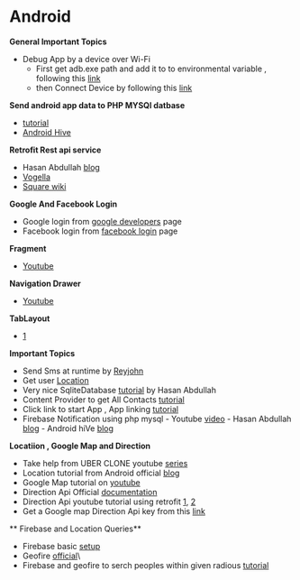 # Android

**General Important Topics**
  - Debug App by a device over Wi-Fi
    - First get adb.exe path and add it to to environmental variable , following this [link](https://stackoverflow.com/questions/20564514/adb-is-not-recognized-as-an-internal-or-external-command-operable-program-or/20564601)
    - then Connect Device by following this [link](https://developer.android.com/studio/command-line/adb.html#wireless)



**Send android app data to PHP MYSQl datbase**
  - [tutorial](https://androidjson.com/android-php-send-data-mysql-database/)
  - [Android Hive](https://www.androidhive.info/2012/01/android-login-and-registration-with-php-mysql-and-sqlite/)

**Retrofit Rest api service**
 - Hasan Abdullah [blog](https://hellohasan.com/2016/12/03/android-retrofit-get-post-method/)
 - [Vogella](http://www.vogella.com/tutorials/Retrofit/article.html)
 - [Square wiki](https://github.com/square/retrofit/wiki/Retrofit-Tutorials)


**Google And Facebook Login**
  - Google login from [google developers](https://developers.google.com/identity/sign-in/android/start-integrating) page
  - Facebook login from [facebook login](https://developers.facebook.com/tools-and-support/) page

**Fragment**
 - [Youtube](https://www.youtube.com/watch?v=mcF28h9WiGQ)


 **Navigation Drawer**
  - [Youtube](https://www.youtube.com/watch?v=H4R-hz56oBA)


  **TabLayout**
   - [1](https://www.youtube.com/watch?v=zcnT-3F-9JA)


   **Important Topics**
   -  Send Sms at runtime by [Reyjohn](http://www.androidrey.com/run-time-permission-request-in-marshmallow/)  
   - Get user [Location](https://developer.android.com/training/location/retrieve-current.html)
   -  Very nice SqliteDatabase [tutorial](https://hellohasan.com/2017/11/15/android-sqlite-database-tutorial-introduction/) by Hasan Abdullah
   - Content Provider to get All Contacts [tutorial](https://www.youtube.com/watch?v=-4GgzqMVrYc&list=PLfuE3hOAeWhb7kirY4rBtTLVF73jEXwG4)
   - Click link to start App , App linking [tutorial](https://developer.android.com/studio/write/app-link-indexing.html)
   - Firebase Notification using php mysql
    - Youtube [video](https://www.youtube.com/watch?v=LiKCEa5_Cs8)
    - Hasan Abdullah [blog](https://hellohasan.com/2017/04/04/android-firebase-push-notification-php-backend/)
    - Android hiVe [blog](https://www.androidhive.info/2012/10/android-push-notifications-using-google-cloud-messaging-gcm-php-and-mysql/)



  **Locatiion , Google Map and Direction**
  - Take help from UBER CLONE youtube [series](https://www.youtube.com/watch?v=DvFPQBHfGzs&list=PLaoF-xhnnrRULoWAGjWJ79-BwD1mAMwB0)
  - Location tutorial from Android official [blog](https://developer.android.com/training/location/index.html)
  - Google Map tutorial on [youtube](https://www.youtube.com/watch?v=r7elRDUFJTU)
  - Direction Api Official [documentation](https://developers.google.com/maps/documentation/directions/intro)
  - Direction Api youtube tutorial using retrofit [1](https://developers.google.com/maps/documentation/directions/intro), [2](https://www.youtube.com/watch?v=mAotyuaOAb0&t=0s&index=4&list=PLvOs9sr6wdP86lncizf9SEfeUQZeGoiqB)
  - Get a Google map Direction Api key from this [link](https://developers.google.com/maps/documentation/directions/start)


  ** Firebase and Location Queries**

  - Firebase basic [setup](https://firebase.google.com/docs/database/android/start/)
  - Geofire [official](https://github.com/firebase/geofire)\
  - Firebase and geofire to serch peoples within given radious [tutorial](https://www.youtube.com/watch?v=jvhD7-q45_w&list=PLaoF-xhnnrRULoWAGjWJ79-BwD1mAMwB0&index=8)
